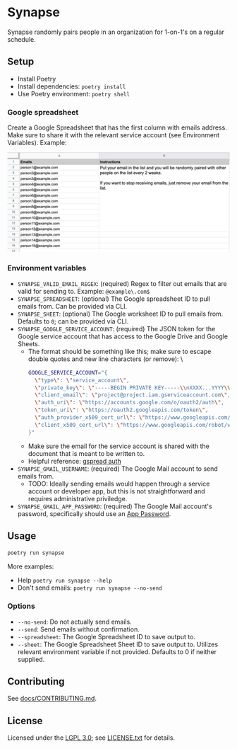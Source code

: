 # Synapse

Synapse randomly pairs people in an organization for 1-on-1's on a regular schedule.

## Setup

- Install Poetry
- Install dependencies: `poetry install`
- Use Poetry environment: `poetry shell`

### Google spreadsheet

Create a Google Spreadsheet that has the first column with emails address. Make sure to share it with the relevant service account (see Environment Variables). Example:

![Screenshot example](docs/images/spreadsheet-example.png)

### Environment variables

- `SYNAPSE_VALID_EMAIL_REGEX`: (required) Regex to filter out emails that are valid for sending to. Example: `@example\.com$`
- `SYNAPSE_SPREADSHEET`: (optional) The Google spreadsheet ID to pull emails from. Can be provided via CLI.
- `SYNAPSE_SHEET`: (optional) The Google worksheet ID to pull emails from. Defaults to `0`; can be provided via CLI.
- `SYNAPSE_GOOGLE_SERVICE_ACCOUNT`: (required) The JSON token for the Google service account that has access to the Google Drive and Google Sheets.
  - The format should be something like this; make sure to escape double quotes and new line characters (or remove): \
    ```bash
    GOOGLE_SERVICE_ACCOUNT="{
      \"type\": \"service_account\",
      \"private_key\": \"-----BEGIN PRIVATE KEY-----\\nXXXX...YYYY\\n-----END PRIVATE KEY-----\\n\",
      \"client_email\": \"project@project.iam.gserviceaccount.com\",
      \"auth_uri\": \"https://accounts.google.com/o/oauth2/auth\",
      \"token_uri\": \"https://oauth2.googleapis.com/token\",
      \"auth_provider_x509_cert_url\": \"https://www.googleapis.com/oauth2/v1/certs\",
      \"client_x509_cert_url\": \"https://www.googleapis.com/robot/v1/metadata/x509/project%40project.iam.gserviceaccount.com\"
    }"
    ```
  - Make sure the email for the service account is shared with the document that is meant to be written to.
  - Helpful reference: [gspread auth](https://docs.gspread.org/en/latest/oauth2.html)
- `SYNAPSE_GMAIL_USERNAME`: (required) The Google Mail account to send emails from.
  - TODO: Ideally sending emails would happen through a service account or developer app, but this is not straightforward and requires administrative priviledge.
- `SYNAPSE_GMAIL_APP_PASSWORD`: (required) The Google Mail account's password, specifically should use an [App Password](https://support.google.com/accounts/answer/185833?hl=en).

## Usage

```bash
poetry run synapse
```

More examples:

- Help `poetry run synapse --help`
- Don't send emails: `poetry run synapse --no-send`

### Options

- `--no-send`: Do not actually send emails.
- `--send`: Send emails without confirmation.
- `--spreadsheet`: The Google Spreadsheet ID to save output to.
- `--sheet`: The Google Spreadsheet Sheet ID to save output to. Utilizes relevant environment variable if not provided. Defaults to 0 if neither supplied.

## Contributing

See [docs/CONTRIBUTING.md](./docs/CONTRIBUTING.md).

## License

Licensed under the [LGPL 3.0](https://www.gnu.org/licenses/lgpl-3.0.en.html); see [LICENSE.txt](./LICENSE.txt) for details.
